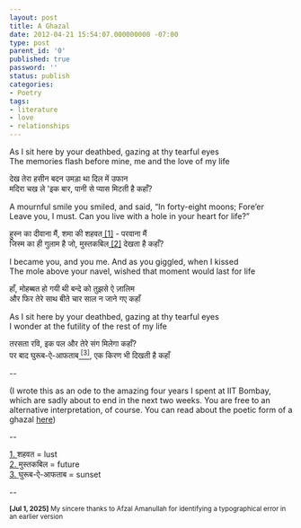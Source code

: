 ```yaml
---
layout: post
title: A Ghazal
date: 2012-04-21 15:54:07.000000000 -07:00
type: post
parent_id: '0'
published: true
password: ''
status: publish
categories:
- Poetry
tags:
- literature
- love
- relationships
---
```

As I sit here by your deathbed, gazing at thy tearful eyes<br />
The memories flash before mine, me and the love of my life

देख तेरा हसीन बदन उमड़ा था दिल में उफान<br />
मदिरा चख ले 'इक बार, पानी से प्यास मिटती है कहाँ?

A mournful smile you smiled, and said, “In forty-eight moons; Fore’er<br />
Leave you, I must. Can you live with a hole in your heart for life?”

हुस्न का दीवाना मैं, शमा की शहवत<a name="b1" href="#f1"> [1]</a> - परवाना मैं<br />
जिस्म का ही गुलाम है जो, मुस्तकबिल<a name="b2" href="#f2"> [2]</a> देखता है कहाँ?

I became you, and you me. And as you giggled, when I kissed<br />
The mole above your navel, wished that moment would last for life

हाँ, मोहब्बत हो गयी थी बन्दे को तुझसे ऐ ज़ालिम<br />
और फिर तेरे साथ बीते चार साल न जाने गए कहाँ

As I sit here by your deathbed, gazing at thy tearful eyes<br />
I wonder at the futility of the rest of my life

तरसता रवि, इक पल और तेरे संग मिलेगा कहाँ?<br />
पर बाद घुरूब-ऐ-आफताब<a name="b3" href="#f3"> <sup>[3]</sup></a>, एक किरण भी दिखती है कहाँ

--

(I wrote this as an ode to the amazing four years I spent at IIT Bombay, which are sadly about to end in the next two weeks. You are free to an alternative interpretation, of course. You can read about the poetic form of a ghazal <a title="Poetic Forms: Ghazal" href="http://www.poets.org/viewmedia.php/prmMID/5781" target="_blank">here</a>)

--

<a name="f1" href="#b1">1. </a> शहवत = lust<br />
<a name="f2" href="#b2">2. </a> मुस्तकबिल = future<br />
<a name="f3" href="#b3">3. </a> घुरूब-ऐ-आफताब = sunset

--

<sup> **[Jul 1, 2025]** My sincere thanks to Afzal Amanullah for identifying a
typographical error in an earlier version</sup>
